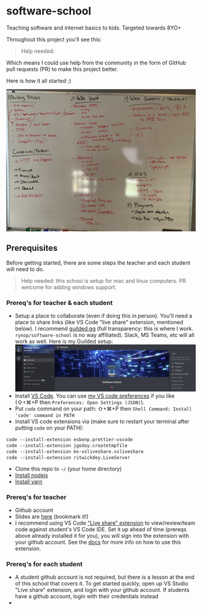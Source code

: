 # software-school
Teaching software and internet basics to kids. Targeted towards 8YO+

Throughout this project you'll see this:
> Help needed:

Which means I could use help from the community in the form of GitHub pull requests (PR) to make this project better.

Here is how it all started ;)

![my whiteboard](./assets/whiteboard-ideas.jpg)

## Prerequisites

Before getting started, there are some steps the teacher and each student will need to do.

> Help needed: this school is setup for mac and linux computers. PR welcome for adding windows support.

### Prereq's for teacher & each student

- Setup a place to collaborate (even if doing this in person). You'll need a place to share links (like VS Code "live share" extension, mentioned below). I recommend [guilded.gg](https://www.guilded.gg) (full transparency: this is where I work. `rynop/software-school` is no way affiliated).  Slack, MS Teams, etc will all work as well.  Here is my Guilded setup:
![alt text](./assets/guilded-server.png)
- Install [VS Code](https://code.visualstudio.com).  You can use [my VS code preferences](./prereqs/vscode-prefs.json) if you like (⇧+⌘+P then `Preferences: Open Settings (JSON)`).
- Put `code` command on your path: ⇧+⌘+P then `Shell Command: Install 'code' command in PATH`
- Install VS code extensions via (make sure to restart your terminal after putting `code` on your PATH):
```
code --install-extension esbenp.prettier-vscode
code --install-extension jgoday.createtmpfile
code --install-extension ms-vsliveshare.vsliveshare
code --install-extension ritwickdey.LiveServer
```
- Clone this repo to `~/` (your home directory)
- [Install nodejs](https://nodejs.org/tr/download/package-manager)
- [Install yarn](https://classic.yarnpkg.com/en/docs/install/#mac-stable)

### Prereq's for teacher

- Github account
- Slides are [here](https://docs.google.com/presentation/d/1ZBV382xmKHYd6rEfKVmPTAwuuC0Ok2Nsl5CspRlGBlA/edit?usp=sharing) (bookmark it!)
- I recommend using VS Code ["Live share" extension](https://marketplace.visualstudio.com/items?itemName=MS-vsliveshare.vsliveshare-pack) to view/review/team code against student's VS Code IDE.  Set it up ahead of time (prereqs above already installed it for you), you will sign into the extension with your github account.  See the [docs](https://docs.microsoft.com/en-us/visualstudio/liveshare/) for more info on how to use this extension.

### Prereq's for each student

- A student github account is not required, but there is a lesson at the end of this school that covers it. To get started quickly, open up VS Studio "Live share" extension, and login with your github account. If students have a github account, login with their credentials instead
- 

